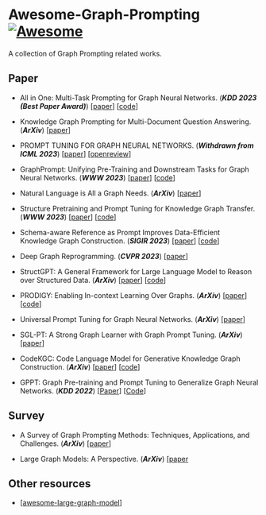 # Awesome-Graph-Prompting [![Awesome](https://awesome.re/badge.svg)](https://awesome.re)

A collection of Graph Prompting related works.

## Paper
* All in One: Multi-Task Prompting for Graph Neural Networks. (***KDD 2023 (Best Paper Award)***)
[[paper](https://arxiv.org/pdf/2307.01504.pdf)] 
[[code](https://github.com/sheldonresearch/ProG)]

* Knowledge Graph Prompting for Multi-Document Question Answering. (***ArXiv***)
[[paper](https://arxiv.org/pdf/2308.11730.pdf)]

* PROMPT TUNING FOR GRAPH NEURAL NETWORKS. (***Withdrawn from ICML 2023***)
[[paper](https://openreview.net/pdf?id=SZojABvWnkx)]
[[openreview](https://openreview.net/forum?id=SZojABvWnkx)]

* GraphPrompt: Unifying Pre-Training and Downstream Tasks for Graph Neural Networks. (***WWW 2023***)
[[paper](https://dl.acm.org/doi/pdf/10.1145/3543507.3583386)]
[[code](https://github.com/Starlien95/GraphPrompt)]

* Natural Language is All a Graph Needs. (***ArXiv***)
[[paper](https://arxiv.org/pdf/2308.07134.pdf)]

* Structure Pretraining and Prompt Tuning for Knowledge Graph Transfer. (***WWW 2023***)
[[paper](https://dl.acm.org/doi/pdf/10.1145/3543507.3583301)]
[[code](https://github.com/zjukg/KGTransformer)]

* Schema-aware Reference as Prompt Improves Data-Efficient Knowledge Graph Construction. (***SIGIR 2023***)
[[paper](https://arxiv.org/abs/2210.10709)]
[[code](https://github.com/zjunlp/RAP)]

* Deep Graph Reprogramming. (***CVPR 2023***)
[[paper](https://arxiv.org/pdf/2304.14593.pdf)]

* StructGPT: A General Framework for Large Language Model to Reason over Structured Data. (***ArXiv***)
[[paper](https://arxiv.org/abs/2305.09645)]
[[code](https://github.com/RUCAIBox/StructGPT)]

* PRODIGY: Enabling In-context Learning Over Graphs. (***ArXiv***)
[[paper](https://arxiv.org/pdf/2305.12600.pdf)]
[[code](https://github.com/snap-stanford/prodigy)]

* Universal Prompt Tuning for Graph Neural Networks. (***ArXiv***)
[[paper](https://arxiv.org/pdf/2209.15240.pdf)]

* SGL-PT: A Strong Graph Learner with Graph Prompt Tuning. (***ArXiv***)
[[paper](https://arxiv.org/pdf/2302.12449.pdf)]

* CodeKGC: Code Language Model for Generative Knowledge Graph Construction. (***ArXiv***)
[[paper](https://arxiv.org/abs/2304.09048)]
[[code](https://github.com/zjunlp/DeepKE/tree/main/example/llm/CodeKGC)]

* GPPT: Graph Pre-training and Prompt Tuning to Generalize Graph Neural Networks. (***KDD 2022***)
[[Paper](https://dl.acm.org/doi/10.1145/3534678.3539249)]
[[Code](https://github.com/MingChen-Sun/GPPT)]

## Survey

* A Survey of Graph Prompting Methods: Techniques, Applications, and Challenges. (***ArXiv***)
[[paper](https://arxiv.org/pdf/2303.07275.pdf)]

* Large Graph Models: A Perspective. (***ArXiv***)
[[paper](https://arxiv.org/pdf/2308.14522.pdf)

## Other resources

* [[awesome-large-graph-model](https://github.com/THUMNLab/awesome-large-graph-model)]
